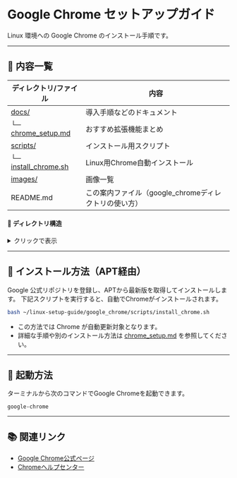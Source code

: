# Google Chrome セットアップガイド

Linux 環境への Google Chrome のインストール手順です。

---
## 📄 内容一覧

| ディレクトリ/ファイル                  | 内容                   |
| ---------------------------- | -------------------- |
| [docs/](./docs/)                | 導入手順などのドキュメント         |
| └─ [chrome_setup.md](./docs/chrome_setup.md)       | おすすめ拡張機能まとめ |
| [scripts/](./scripts/)                       | インストール用スクリプト            |
| └─ [install_chrome.sh](./scripts/install_chrome.sh)    | Linux用Chrome自動インストール      |
| [images/](./images/)                       | 画像一覧    |
| README.md                            | この案内ファイル（google_chromeディレクトリの使い方）

#### 📂 ディレクトリ構造

<details>
<summary>クリックで表示</summary>

```plaintext
./
├── README.md
├── docs/
│   └── chrome_setup.md
├── images/
└── scripts/
    └── install_chrome.sh
```

</details>

---

## 🚀 インストール方法（APT経由）

Google 公式リポジトリを登録し、APTから最新版を取得してインストールします。
下記スクリプトを実行すると、自動でChromeがインストールされます。

```bash
bash ~/linux-setup-guide/google_chrome/scripts/install_chrome.sh
```

- この方法では Chrome が自動更新対象となります。
- 詳細な手順や別のインストール方法は [chrome_setup.md](./docs/chrome_setup.md) を参照してください。

---

## 🚦 起動方法

ターミナルから次のコマンドでGoogle Chromeを起動できます。

```
google-chrome
```

---


## 📚 関連リンク

- [Google Chrome公式ページ](https://www.google.com/chrome/)
- [Chromeヘルプセンター](https://support.google.com/chrome)

